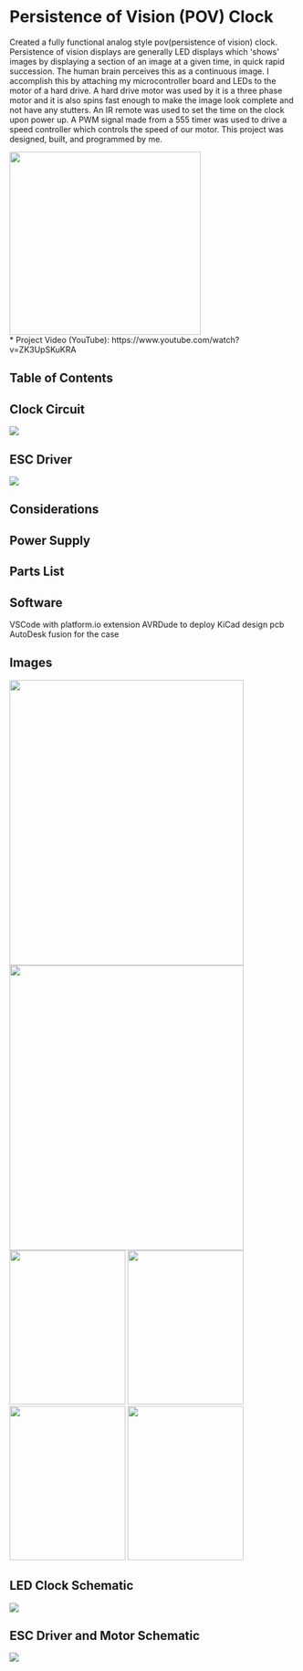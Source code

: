 # Persistence of Vision (POV) Clock
Created a fully functional analog style pov(persistence of vision) clock. Persistence of vision displays are generally LED displays which 'shows' images by displaying a section of an image at a given time, in quick rapid succession. The human brain perceives this as a continuous image. I accomplish this by attaching my microcontroller board and LEDs to the motor of a hard drive. A hard drive motor was used by it is a three phase motor and it is also spins fast enough to make the image look complete and not have any stutters. An IR remote was used to set the time on the clock upon power up. A PWM signal made from a 555 timer was used to drive a speed controller which controls the speed of our motor. This project was designed, built, and programmed by me.


<!-- 
 This program will project the image of an anolog clock using the idea of POV (Persistence of Vision).
 The circuit is mounted to a 3 phase brushless motor and will project the image of the clock everytime 
 the motor completes a full rotation. An IR Detector connected to External Interrupt 0 is used to notify 
 the circuit that a full rotation of the motor has occured. This will let the circuit know that it is back 
 at its home position. A 2 second CTC timer is used to add one second to the clock on each CTC compare 
 interrupt. This interrupt will be triggered every 1 second. Two 16 channel LED drivers are used to drive
 the LEDs. Communication with the LED drivers is done using the SPI protocol. -->

 <div style="margin: auto 0; boreder: red 1px solid;">
    <!-- <img src="images/pov-led-clock-powered.png" width = "446" height = "428"> -->
    <img src="images/pov-led-clock-powered.png" width = "335" height = "321">
 </div>
* Project Video (YouTube): https://www.youtube.com/watch?v=ZK3UpSKuKRA

<h2> Table of Contents</h2>

<h2>Clock Circuit</h2>
<div>
    <img src = "images/led-circuit-schematic.jpg">
</div>
<!-- motor info
esc
case -->

<h2>ESC Driver</h2>
<div>
    <img src = "images/esc-driver-circuit-schematic.JPG">
</div>
<!-- motor info
esc
case -->

<h2>Considerations</h2>
<!-- motor info
esc
case
ir transmitter -->

<h2>Power Supply</h2>
<!-- power supply
wireless power -->

<h2>Parts List</h2>

<h2>Software</h2>
VSCode with platform.io extension
AVRDude to deploy
KiCad design pcb
AutoDesk fusion for the case

<h2>Images</h2>
<div>
    <img src = "images/pov-led-clock.JPEG" width = "410" height = "500" style="padding: 0; margin: 0;">
    <img src = "images/case-inside.JPEG" width = "410" height = "500">
</div>
<div>
    <img src = "images/led-circuit-front.JPEG" width = "203" height = "270" style="padding: 0; margin: 0;">
    <img src = "images/led-circuit-back.JPEG" width = "203" height = "270" style="padding: 0; margin: 0;">
    <img src = "images/attiny-circuit-front.JPEG" width = "203" height = "270" style="padding: 0; margin: 0;">
    <img src = "images/attiny-circuit-back.JPEG" width = "203" height = "270" style="padding: 0; margin: 0;">
</div>

<h2>LED Clock Schematic</h2>
<div>
    <img src = "images/led-circuit-schematic.jpg">
</div>

<h2>ESC Driver and Motor Schematic</h2>
<div>
    <img src = "images/esc-driver-circuit-schematic.JPG">
</div>